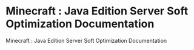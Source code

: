 # Minecraft : Java Edition   Server Soft Optimization Documentation
Minecraft : Java Edition   Server Soft Optimization Documentation
